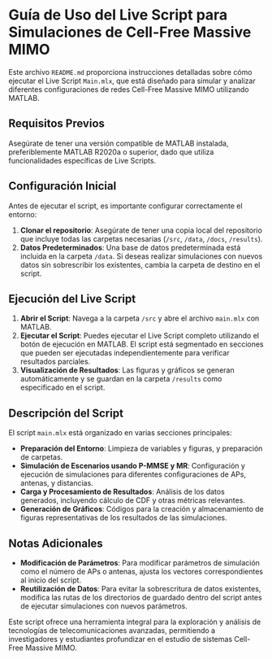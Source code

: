 # Guía de Uso del Live Script para Simulaciones de Cell-Free Massive MIMO

Este archivo `README.md` proporciona instrucciones detalladas sobre cómo ejecutar el Live Script `Main.mlx`, que está diseñado para simular y analizar diferentes configuraciones de redes Cell-Free Massive MIMO utilizando MATLAB.

## Requisitos Previos
Asegúrate de tener una versión compatible de MATLAB instalada, preferiblemente MATLAB R2020a o superior, dado que utiliza funcionalidades específicas de Live Scripts.

## Configuración Inicial
Antes de ejecutar el script, es importante configurar correctamente el entorno:
1. **Clonar el repositorio**: Asegúrate de tener una copia local del repositorio que incluye todas las carpetas necesarias (`/src`, `/data`, `/docs`, `/results`).
2. **Datos Predeterminados**: Una base de datos predeterminada está incluida en la carpeta `/data`. Si deseas realizar simulaciones con nuevos datos sin sobrescribir los existentes, cambia la carpeta de destino en el script.

## Ejecución del Live Script
1. **Abrir el Script**: Navega a la carpeta `/src` y abre el archivo `main.mlx` con MATLAB.
2. **Ejecutar el Script**: Puedes ejecutar el Live Script completo utilizando el botón de ejecución en MATLAB. El script está segmentado en secciones que pueden ser ejecutadas independientemente para verificar resultados parciales.
3. **Visualización de Resultados**: Las figuras y gráficos se generan automáticamente y se guardan en la carpeta `/results` como especificado en el script.

## Descripción del Script
El script `main.mlx` está organizado en varias secciones principales:
- **Preparación del Entorno**: Limpieza de variables y figuras, y preparación de carpetas.
- **Simulación de Escenarios usando P-MMSE y MR**: Configuración y ejecución de simulaciones para diferentes configuraciones de APs, antenas, y distancias.
- **Carga y Procesamiento de Resultados**: Análisis de los datos generados, incluyendo cálculo de CDF y otras métricas relevantes.
- **Generación de Gráficos**: Códigos para la creación y almacenamiento de figuras representativas de los resultados de las simulaciones.

## Notas Adicionales
- **Modificación de Parámetros**: Para modificar parámetros de simulación como el número de APs o antenas, ajusta los vectores correspondientes al inicio del script.
- **Reutilización de Datos**: Para evitar la sobrescritura de datos existentes, modifica las rutas de los directorios de guardado dentro del script antes de ejecutar simulaciones con nuevos parámetros.

Este script ofrece una herramienta integral para la exploración y análisis de tecnologías de telecomunicaciones avanzadas, permitiendo a investigadores y estudiantes profundizar en el estudio de sistemas Cell-Free Massive MIMO.

